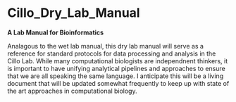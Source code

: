 # Cillo_Dry_Lab_Manual
**A Lab Manual for Bioinformatics**

Analagous to the wet lab manual, this dry lab manual will serve as a reference for standard protocols for data processing and analysis in the Cillo Lab. While many computational biologists are independnent thinkers, it is important to have unifying analytical pipelines and approaches to ensure that we are all speaking the same language. I anticipate this will be a living document that will be updated somewhat frequently to keep up with state of the art approaches in computational biology.

